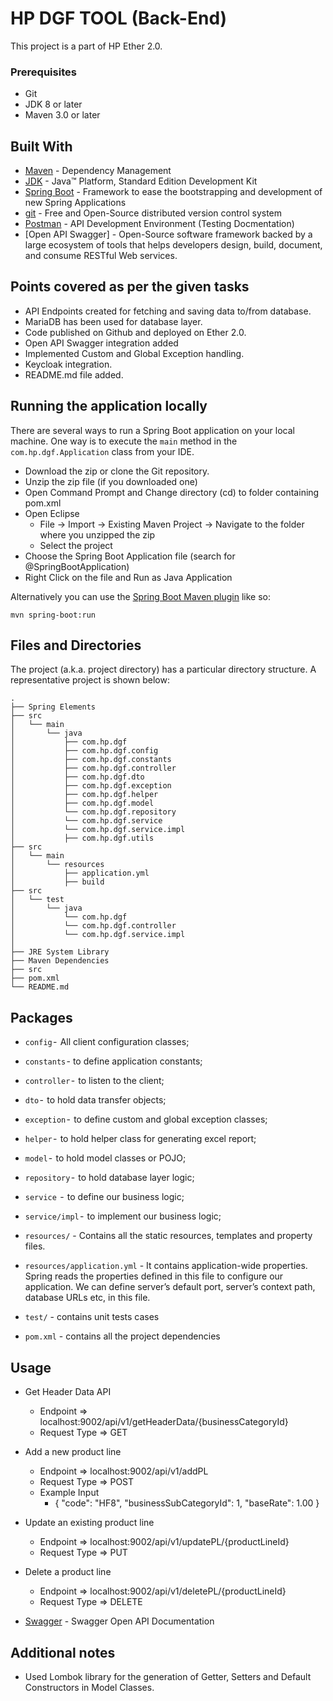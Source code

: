 # HP DGF TOOL (Back-End)

This project is a part of HP Ether 2.0. 

### Prerequisites
* Git
* JDK 8 or later
* Maven 3.0 or later

## Built With

* [Maven](https://maven.apache.org/) - Dependency Management
* [JDK](http://www.oracle.com/technetwork/java/javase/downloads/jdk8-downloads-2133151.html) - Java™ Platform, Standard Edition Development Kit 
* [Spring Boot](https://spring.io/projects/spring-boot) - Framework to ease the bootstrapping and development of new Spring Applications
* [git](https://git-scm.com/) - Free and Open-Source distributed version control system 
* [Postman](https://www.getpostman.com/) - API Development Environment (Testing Docmentation)
* [Open API Swagger] - Open-Source software framework backed by a large ecosystem of tools that helps developers design, build, document, and consume RESTful Web services.

## Points covered as per the given tasks

- API Endpoints created for fetching and saving data to/from database.
- MariaDB has been used for database layer.
- Code published on Github and deployed on Ether 2.0.
- Open API Swagger integration added
- Implemented Custom and Global Exception handling. 
- Keycloak integration.
- README.md file added.

## Running the application locally

There are several ways to run a Spring Boot application on your local machine. One way is to execute the `main` method in the `com.hp.dgf.Application` class from your IDE.

- Download the zip or clone the Git repository.
- Unzip the zip file (if you downloaded one)
- Open Command Prompt and Change directory (cd) to folder containing pom.xml
- Open Eclipse 
   - File -> Import -> Existing Maven Project -> Navigate to the folder where you unzipped the zip
   - Select the project
- Choose the Spring Boot Application file (search for @SpringBootApplication)
- Right Click on the file and Run as Java Application

Alternatively you can use the [Spring Boot Maven plugin](https://docs.spring.io/spring-boot/docs/current/reference/html/build-tool-plugins-maven-plugin.html) like so:

```shell
mvn spring-boot:run
```

## Files and Directories

The project (a.k.a. project directory) has a particular directory structure. A representative project is shown below:

```
.
├── Spring Elements
├── src
│   └── main
│       └── java
│           ├── com.hp.dgf
│           ├── com.hp.dgf.config
│           ├── com.hp.dgf.constants
│           ├── com.hp.dgf.controller
│           ├── com.hp.dgf.dto
│           ├── com.hp.dgf.exception
│           ├── com.hp.dgf.helper
│           ├── com.hp.dgf.model
│           └── com.hp.dgf.repository
│           └── com.hp.dgf.service
│           └── com.hp.dgf.service.impl
│           ├── com.hp.dgf.utils
├── src
│   └── main
│       └── resources
│           ├── application.yml
│           ├── build
├── src
│   └── test
│       └── java
│           └── com.hp.dgf
│           └── com.hp.dgf.controller
│           └── com.hp.dgf.service.impl
│ 
├── JRE System Library
├── Maven Dependencies
├── src
├── pom.xml
└── README.md
```

## Packages

- `config` -  All client configuration classes;
- `constants` - to define application constants;
- `controller` -  to listen to the client;
- `dto` -  to hold data transfer objects;
- `exception` -  to define custom and global exception classes;
- `helper` -  to hold helper class for generating excel report;
- `model` -  to hold model classes or POJO;
- `repository` -  to hold database layer logic;
- `service`  -  to define our business logic;
- `service/impl` -  to implement our business logic;
- `resources/` - Contains all the static resources, templates and property files.
- `resources/application.yml` - It contains application-wide properties. Spring reads the properties defined in this file to configure our application. We can define server’s default port, server’s context path, database URLs etc, in this file.

- `test/` - contains unit tests cases

- `pom.xml` - contains all the project dependencies


## Usage

* Get Header Data API
  -   Endpoint => localhost:9002/api/v1/getHeaderData/{businessCategoryId}
  -   Request Type => GET

* Add a new product line
  -   Endpoint => localhost:9002/api/v1/addPL
  -   Request Type => POST
  -   Example Input 
      - {
        	"code": "HF8",
        	"businessSubCategoryId": 1,
        	"baseRate": 1.00
        }

* Update an existing product line
  -   Endpoint => localhost:9002/api/v1/updatePL/{productLineId}
  -   Request Type => PUT
  
* Delete a product line
  -   Endpoint => localhost:9002/api/v1/deletePL/{productLineId}
  -   Request Type => DELETE
  
                
* [Swagger](http://localhost:9002/swagger-ui.html) - Swagger Open API Documentation


## Additional notes

- Used Lombok library for the generation of Getter, Setters and Default Constructors in Model Classes.
